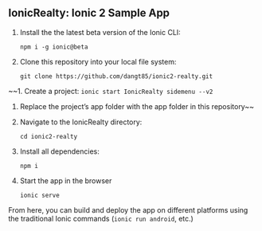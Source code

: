 ## IonicRealty: Ionic 2 Sample App

1. Install the the latest beta version of the Ionic CLI:
    ```
    npm i -g ionic@beta
    ```


1. Clone this repository into your local file system:
    ```
    git clone https://github.com/dangt85/ionic2-realty.git
    ```
~~1. Create a project:
    ```
    ionic start IonicRealty sidemenu --v2
    ```

1. Replace the project’s app folder with the app folder in this repository~~

1. Navigate to the IonicRealty directory:
    ```
    cd ionic2-realty
    ```

1. Install all dependencies:
    ```
    npm i
    ```

1. Start the app in the browser
    ```
    ionic serve
    ```

From here, you can build and deploy the app on different platforms using the traditional Ionic commands (`ionic run android`, etc.)
